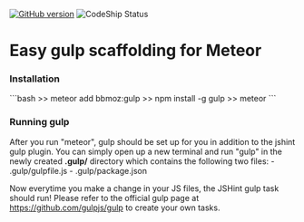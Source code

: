 [![GitHub version](https://badge.fury.io/gh/bbmoz%2Fmeteor-gulp.svg)](http://badge.fury.io/gh/bbmoz%2Fmeteor-gulp)
![CodeShip Status](https://codeship.com/projects/215bc240-b61d-0132-ac42-4286e2c721fd/status?branch=master)

<h1><b>Easy gulp scaffolding for Meteor</b></h1>

<h3>Installation</h3>
```bash
>> meteor add bbmoz:gulp
>> npm install -g gulp
>> meteor
```

<h3>Running gulp</h3>
After you run "meteor", gulp should be set up for you in addition to the jshint gulp plugin. You can simply open up a new terminal and run "gulp" in the newly created <b>.gulp/</b> directory which contains the following two files:
- .gulp/gulpfile.js
- .gulp/package.json

Now everytime you make a change in your JS files, the JSHint gulp task should run! Please refer to the official gulp page at https://github.com/gulpjs/gulp to create your own tasks.
